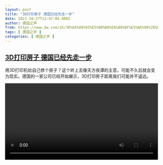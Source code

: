 ```yaml
---
layout: post
title: "3D打印房子 德国已经先走一步"
date: 2021-10-27T12:47:04.000Z
author: 德国之声
from: https://www.dw.com/zh/3D%E6%89%93%E5%8D%B0%E6%88%BF%E5%AD%90%20%E5%BE%B7%E5%9B%BD%E5%B7%B2%E7%BB%8F%E5%85%88%E8%B5%B0%E4%B8%80%E6%AD%A5/a-56050824
tags: [ 德国之声 ]
categories: [ 德国之声 ]
---
```

<!--1635338824000-->
[3D打印房子 德国已经先走一步](https://www.dw.com/zh/3D%E6%89%93%E5%8D%B0%E6%88%BF%E5%AD%90%20%E5%BE%B7%E5%9B%BD%E5%B7%B2%E7%BB%8F%E5%85%88%E8%B5%B0%E4%B8%80%E6%AD%A5/a-56050824)
------

<div>
<p>用3D打印机给自己修个房子？这个听上去像天方夜谭的主意，可能不久后就会变为现实。德国的一家公司已经开始展示，3D打印房子距离我们可能并不遥远。</small></p><video src="https://tvdownloaddw-a.akamaihd.net/dwtv_video/flv/vdt_zh/2020/bchi201223_001_2536c3d-hausdruck_sd_avc.mp4" controls style="width:100%"></video>
</div>
